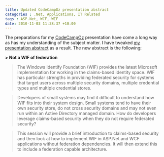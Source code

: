 ```yaml
---
title: Updated CodeCampOz presentation abstract
categories : .Net, Applications, IT Related
tags : ASP.Net, WCF, WIF
date: 2010-11-03 11:38:37 +10:00
---
```


The preparations for my [CodeCampOz][0] presentation have come a long way as has my understanding of the subject matter. I have tweaked [my presentation abstract][1] as a result. The new abstract is the following:

**> Not a WIF of federation**

> The Windows Identify Foundation (WIF) provides the latest Microsoft implementation for working in the claims-based identity space. WIF has particular strengths in providing federated security for systems that target users across multiple security domains, multiple credential types and multiple credential stores.

> Developers of small systems may find it difficult to understand how WIF fits into their system design. Small systems tend to have their own security store, do not cross security domains and may not even run within an Active Directory managed domain. How do developers leverage claims-based security when they do not require federated security?

> This session will provide a brief introduction to claims-based security and then look at how to implement WIF in ASP.Net and WCF applications without federation dependencies. It will then extend this to include a federation capable architecture.

[0]: http://codecampoz.com/
[1]: /post/2010/07/18/Speaking-at-CodeCampOz.aspx
